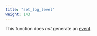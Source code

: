 ```yaml
---
title: "set_log_level"
weight: 143
---
```


This function does *not* generate an [event](../../overview/events).
